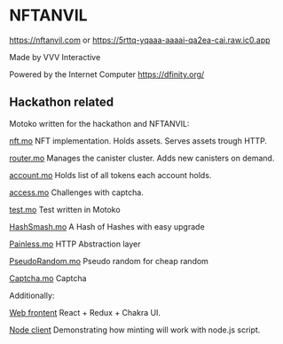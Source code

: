 # NFTANVIL 
https://nftanvil.com
or
https://5rttq-yqaaa-aaaai-qa2ea-cai.raw.ic0.app

Made by VVV Interactive

Powered by the Internet Computer https://dfinity.org/

## Hackathon related

Motoko written for the hackathon and NFTANVIL:

[nft.mo](https://github.com/infu/nftanvil/blob/main/src/ic/dropship/nft.mo) NFT implementation. Holds assets. Serves assets trough HTTP.

[router.mo](https://github.com/infu/nftanvil/blob/main/src/ic/dropship/router.mo) Manages the canister cluster. Adds new canisters on demand.

[account.mo](https://github.com/infu/nftanvil/blob/main/src/ic/dropship/account.mo) Holds list of all tokens each account holds.

[access.mo](https://github.com/infu/nftanvil/blob/main/src/ic/accesscontrol/access.mo) Challenges with captcha.

[test.mo](https://github.com/infu/nftanvil/blob/main/test/token_basic.mo) Test written in Motoko

[HashSmash.mo](https://github.com/vvv-interactive/vvv.mo/blob/main/src/HashSmash.mo) A Hash of Hashes with easy upgrade

[Painless.mo](https://github.com/vvv-interactive/vvv.mo/blob/main/src/Painless.mo) HTTP Abstraction layer

[PseudoRandom.mo](https://github.com/vvv-interactive/vvv.mo/blob/main/src/PseudoRandom.mo) Pseudo random for cheap random

[Captcha.mo](https://github.com/vvv-interactive/vvv.mo/blob/main/src/Captcha.mo) Captcha

Additionally: 

[Web frontent](https://github.com/infu/nftanvil/tree/main/src) React + Redux + Chakra UI.

[Node client](https://github.com/infu/nftanvil_demo_minter) Demonstrating how minting will work with node.js script.
